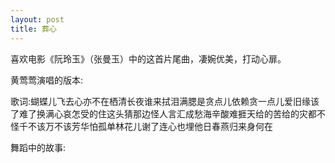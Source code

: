 ```yaml
---
layout: post
title: 葬心
---
```




喜欢电影《阮玲玉》（张曼玉）中的这首片尾曲，凄婉优美，打动心扉。

黄莺莺演唱的版本:

歌词:蝴蝶儿飞去心亦不在栖清长夜谁来拭泪满腮是贪点儿依赖贪一点儿爱旧缘该了难了换满心哀怎受的住这头猜那边怪人言汇成愁海辛酸难捱天给的苦给的灾都不怪千不该万不该芳华怕孤单林花儿谢了连心也埋他日春燕归来身何在

舞蹈中的故事:
